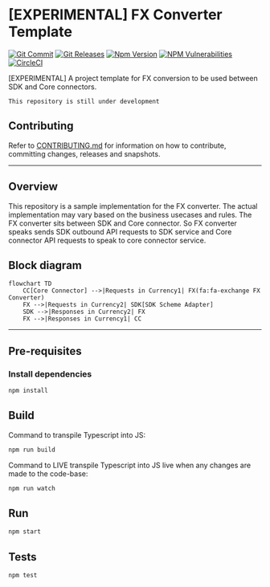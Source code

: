 # [EXPERIMENTAL] FX Converter Template

<!-- ACTION: REPLACE fx-converter-template placeholders in this document -->
[![Git Commit](https://img.shields.io/github/last-commit/mojaloop/fx-converter-template.svg?style=flat)](https://github.com/mojaloop/fx-converter-template/commits/master)
[![Git Releases](https://img.shields.io/github/release/mojaloop/fx-converter-template.svg?style=flat)](https://github.com/mojaloop/fx-converter-template/releases)
[![Npm Version](https://img.shields.io/npm/v/@mojaloop/fx-converter-template.svg?style=flat)](https://www.npmjs.com/package/@mojaloop/fx-converter-template)
[![NPM Vulnerabilities](https://img.shields.io/snyk/vulnerabilities/npm/@mojaloop/fx-converter-template.svg?style=flat)](https://www.npmjs.com/package/@mojaloop/fx-converter-template)
[![CircleCI](https://circleci.com/gh/mojaloop/fx-converter-template.svg?style=svg)](https://circleci.com/gh/mojaloop/fx-converter-template)

[EXPERIMENTAL] A project template for FX conversion to be used between SDK and Core connectors.

`This repository is still under development`

## Contributing

Refer to [CONTRIBUTING.md](./CONTRIBUTING.md) for information on how to contribute, committing changes, releases and snapshots.

---

## Overview

This repository is a sample implementation for the FX converter. The actual implementation may vary based on the business usecases and rules.
The FX converter sits between SDK and Core connector.
So FX converter speaks sends SDK outbound API requests to SDK service and Core connector API requests to speak to core connector service.

## Block diagram

```mermaid
flowchart TD
    CC[Core Connector] -->|Requests in Currency1| FX(fa:fa-exchange FX Converter)
    FX -->|Requests in Currency2| SDK[SDK Scheme Adapter]
    SDK -->|Responses in Currency2| FX
    FX -->|Responses in Currency1| CC
```

---

## Pre-requisites

### Install dependencies

```bash
npm install
```

## Build

Command to transpile Typescript into JS:

```bash
npm run build
```

Command to LIVE transpile Typescript into JS live when any changes are made to the code-base:

```bash
npm run watch
```

## Run

```bash
npm start
```

## Tests

```bash
npm test
```